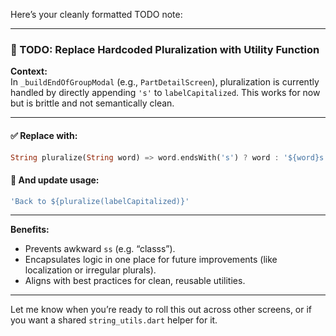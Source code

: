 Here’s your cleanly formatted TODO note:

---

### 📝 TODO: Replace Hardcoded Pluralization with Utility Function

**Context:**  
In `_buildEndOfGroupModal` (e.g., `PartDetailScreen`), pluralization is currently handled by directly appending `'s'` to `labelCapitalized`. This works for now but is brittle and not semantically clean.

---

#### ✅ Replace with:
```dart
String pluralize(String word) => word.endsWith('s') ? word : '${word}s';
```

#### 🔁 And update usage:
```dart
'Back to ${pluralize(labelCapitalized)}'
```

---

**Benefits:**
- Prevents awkward `ss` (e.g. “classs”).
- Encapsulates logic in one place for future improvements (like localization or irregular plurals).
- Aligns with best practices for clean, reusable utilities.

---

Let me know when you’re ready to roll this out across other screens, or if you want a shared `string_utils.dart` helper for it.